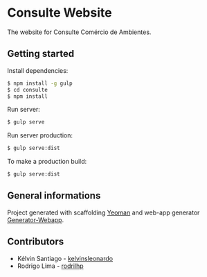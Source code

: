 # Consulte Website
The website for Consulte Comércio de Ambientes.

## Getting started

Install dependencies:

``` bash
$ npm install -g gulp
$ cd consulte
$ npm install
```

Run server:

``` bash
$ gulp serve
```

Run server production:
``` bash
$ gulp serve:dist
```

To make a production build:
``` bash
$ gulp serve:dist
```

## General informations
Project generated with scaffolding [Yeoman](http://yeoman.io/learning/index.html) and web-app generator [Generator-Webapp](https://github.com/yeoman/generator-webapp/tree/master/docs).



## Contributors

- Kélvin Santiago - [kelvinsleonardo](https://github.com/kelvinsleonardo)
- Rodrigo Lima - [rodrilhp](https://github.com/rodrilhp)

